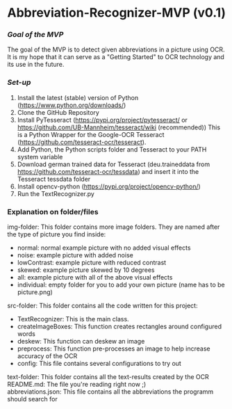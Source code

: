 # Abbreviation-Recognizer-MVP (v0.1)
### *Goal of the MVP*
The goal of the MVP is to detect given abbreviations in a picture using OCR.
It is my hope that it can serve as a "Getting Started" to OCR technology and its use in the future.

### *Set-up*
1. Install the latest (stable) version of Python (https://www.python.org/downloads/)
2. Clone the GitHub Repository 
3. Install PyTesseract (https://pypi.org/project/pytesseract/ or https://github.com/UB-Mannheim/tesseract/wiki (recommended)) 
This is a Python Wrapper for the Google-OCR Tesseract (https://github.com/tesseract-ocr/tesseract).
4. Add Python, the Python scripts folder and Tesseract to your PATH system variable
5. Download german trained data for Tesseract (deu.traineddata from https://github.com/tesseract-ocr/tessdata) and insert it into the Tesseract tessdata folder
6. Install opencv-python (https://pypi.org/project/opencv-python/)
7. Run the TextRecognizer.py

### Explanation on folder/files
img-folder: This folder contains more image folders. They are named after the type of picture you find inside:
- normal: normal example picture with no added visual effects
- noise: example picture with added noise
- lowContrast: example picture with reduced contrast
- skewed: example picture skewed by 10 degrees
- all: example picture with all of the above visual effects
- individual: empty folder for you to add your own picture (name has to be picture.png)

src-folder: This folder contains all the code written for this project:
- TextRecognizer: This is the main class. 
- createImageBoxes: This function creates rectangles around configured words
- deskew: This function can deskew an image
- preprocess: This function pre-processes an image to help increase accuracy of the OCR
- config: This file contains several configurations to try out

text-folder: This folder contains all the text-results created by the OCR </br>
README.md: The file you're reading right now ;) </br>
abbreviations.json: This file contains all the abbreviations the programm should search for


